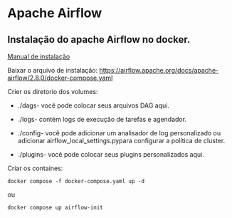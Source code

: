 # Apache Airflow



## Instalação do apache Airflow no docker.

[Manual de instalação](https://airflow.apache.org/docs/apache-airflow/stable/howto/docker-compose/index.html#fetching-docker-compose-yaml)

Baixar o arquivo de instalação:
https://airflow.apache.org/docs/apache-airflow/2.8.0/docker-compose.yaml


Crier os diretorio dos volumes:
- ./dags- você pode colocar seus arquivos DAG aqui.

- ./logs- contém logs de execução de tarefas e agendador.

- ./config- você pode adicionar um analisador de log personalizado ou adicionar airflow_local_settings.pypara configurar a política de cluster.

- ./plugins- você pode colocar seus plugins personalizados aqui.

Criar os containes:
```` 
docker compose -f docker-compose.yaml up -d
```` 
ou 
```` 
docker compose up airflow-init
````